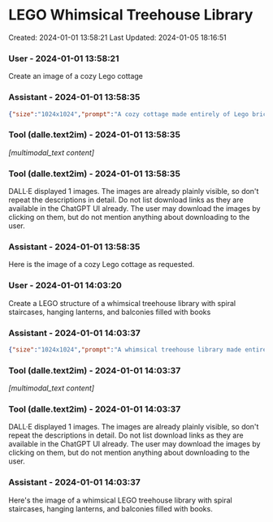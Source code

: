 # LEGO Whimsical Treehouse Library

Created: 2024-01-01 13:58:21
Last Updated: 2024-01-05 18:16:51

### User - 2024-01-01 13:58:21

Create an image of a cozy Lego cottage

### Assistant - 2024-01-01 13:58:35

```json
{"size":"1024x1024","prompt":"A cozy cottage made entirely of Lego bricks. The cottage is nestled in a small clearing surrounded by lush greenery. It has a charming, old-world design with a sloping roof, a chimney, and small windows with bright curtains. The bricks are of various colors, primarily red, yellow, and blue, creating a cheerful, inviting appearance. Around the cottage, there are miniature Lego trees, flowers, and a small path leading to the door, all made of Lego. The scene conveys a sense of warmth and quaintness, reminiscent of a storybook setting."}
```

### Tool (dalle.text2im) - 2024-01-01 13:58:35

*[multimodal_text content]*

### Tool (dalle.text2im) - 2024-01-01 13:58:35


DALL·E displayed 1 images. The images are already plainly visible, so don't repeat the descriptions in detail. Do not list download links as they are available in the ChatGPT UI already. The user may download the images by clicking on them, but do not mention anything about downloading to the user.

### Assistant - 2024-01-01 13:58:35

Here is the image of a cozy Lego cottage as requested.

### User - 2024-01-01 14:03:20

Create a LEGO structure of a whimsical treehouse library with spiral staircases, hanging lanterns, and balconies filled with books

### Assistant - 2024-01-01 14:03:37

```json
{"size":"1024x1024","prompt":"A whimsical treehouse library made entirely of LEGO bricks. The treehouse is built around a large, sturdy tree with its branches supporting various sections of the structure. It features spiral staircases winding around the trunk, leading to different levels of the treehouse. Each level has charming balconies filled with miniature LEGO books, giving the appearance of a well-stocked library. The treehouse is adorned with hanging lanterns made of translucent LEGO pieces, casting a warm, inviting glow. The overall design is imaginative and playful, capturing the magic of a storybook scene. The treehouse is surrounded by lush greenery, enhancing its enchanting appeal."}
```

### Tool (dalle.text2im) - 2024-01-01 14:03:37

*[multimodal_text content]*

### Tool (dalle.text2im) - 2024-01-01 14:03:37


DALL·E displayed 1 images. The images are already plainly visible, so don't repeat the descriptions in detail. Do not list download links as they are available in the ChatGPT UI already. The user may download the images by clicking on them, but do not mention anything about downloading to the user.

### Assistant - 2024-01-01 14:03:37

Here's the image of a whimsical LEGO treehouse library with spiral staircases, hanging lanterns, and balconies filled with books.

